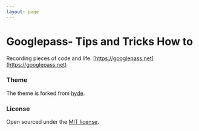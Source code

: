 ```yaml
---
layout: page
---
```


# Googlepass- Tips and Tricks How to

Recording pieces of code and life. [https://googlepass.net](https://googlepass.net)

### Theme

The theme is forked from [hyde](https://github.com/poole/hyde).

### License

Open sourced under the [MIT license](LICENSE.md).
